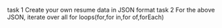 task 1
Create your own resume data in JSON format
task 2
For the above JSON, iterate over all for loops(for,for in,for of,forEach)
